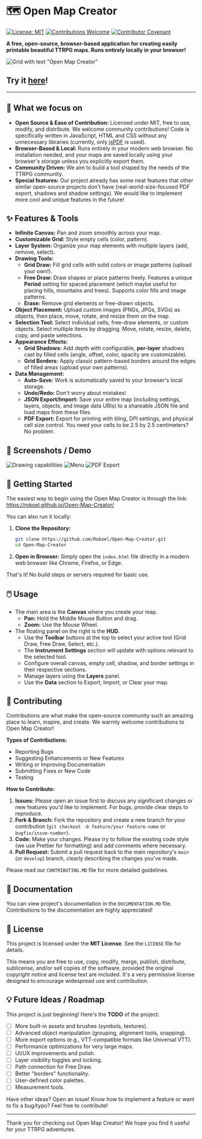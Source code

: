 # 🗺️ Open Map Creator

[![License: MIT](https://img.shields.io/badge/License-MIT-yellow.svg)](https://opensource.org/licenses/MIT) [![Contributions Welcome](https://img.shields.io/badge/Contributions-Welcome-brightgreen.svg?style=flat)](CONTRIBUTING.md) [![Contributor Covenant](https://img.shields.io/badge/Contributor%20Covenant-2.1-4baaaa.svg)](code_of_conduct.md)

**A free, open-source, browser-based application for creating easily printable beautiful TTRPG maps. Runs entirely locally in your browser!**

![Grid with text "Open Map Creator"](./OMC.png)

## Try it [here](https://rokoel.github.io/Open-Map-Creator/)!

---

## 🔎 What we focus on

*   **Open Source & Ease of Contribution:** Licensed under MIT, free to use, modify, and distribute. We welcome community contributions! Code is specifically written in JavaScript, HTML and CSS without any unnecessary libraries (currently, only [jsPDF](https://github.com/parallax/jsPDF) is used).
*   **Browser-Based & Local:** Runs entirely in your modern web browser. No installation needed, and your maps are saved locally using your browser's storage unless you explicitly export them.
*   **Community Driven:** We aim to build a tool shaped by the needs of the TTRPG community.
*   **Special features:** Our project already has some neat features that other similar open-source projects don't have (real-world-size-focused PDF export, shadows and shadow settings). We would like to implement more cool and unique features in the future! 

## ✨ Features & Tools

*   **Infinite Canvas:** Pan and zoom smoothly across your map.
*   **Customizable Grid:** Style empty cells (color, pattern).
*   **Layer System:** Organize your map elements with multiple layers (add, remove, select).
*   **Drawing Tools:**
    *   **Grid Draw:** Fill grid cells with solid colors or image patterns (upload your own!).
    *   **Free Draw:** Draw shapes or place patterns freely. Features a unique **Period** setting for spaced placement (which maybe useful for placing hills, mountains and trees). Supports color fills and image patterns.
    *   **Erase:** Remove grid elements or free-drawn objects.
*   **Object Placement:** Upload custom images (PNGs, JPGs, SVGs) as objects, then place, move, rotate, and resize them on the map.
*   **Selection Tool:** Select individual cells, free-draw elements, or custom objects. Select multiple items by dragging. Move, rotate, resize, delete, copy, and paste selections.
*   **Appearance Effects:**
    *   **Grid Shadows:** Add depth with configurable, **per-layer** shadows cast by filled cells (angle, offset, color, opacity are customizable).
    *   **Grid Borders:** Apply classic pattern-based borders around the edges of filled areas (upload your own patterns).
*   **Data Management:**
    *   **Auto-Save:** Work is automatically saved to your browser's local storage.
    *   **Undo/Redo:** Don't worry about mistakes!
    *   **JSON Export/Import:** Save your entire map (including settings, layers, objects, and image data URIs) to a shareable JSON file and load maps from these files.
    *   **PDF Export:** Export for printing with tiling, DPI settings, and physical cell size control. You need your cells to be 2.5 by 2.5 centimeters? No problem.

## 📸 Screenshots / Demo

![Drawing capabilities](./drawing.gif)
![Menu](./Menu.png) ![PDF Export](./PDF%20Export.png)


## 🚀 Getting Started

The easiest way to begin using the Open Map Creator is through the link:
https://rokoel.github.io/Open-Map-Creator/

You can also run it locally:

1.  **Clone the Repository:**
    ```bash
    git clone https://github.com/Rokoel/Open-Map-Creator.git
    cd Open-Map-Creator
    ```
2.  **Open in Browser:**
    Simply open the `index.html` file directly in a modern web browser like Chrome, Firefox, or Edge.

That's it! No build steps or servers required for basic use.

## 🖱️ Usage

*   The main area is the **Canvas** where you create your map.
    *   **Pan:** Hold the Middle Mouse Button and drag.
    *   **Zoom:** Use the Mouse Wheel.
*   The floating panel on the right is the **HUD**.
    *   Use the **Toolbar** buttons at the top to select your active tool (Grid Draw, Free Draw, Select, etc.).
    *   The **Instrument Settings** section will update with options relevant to the selected tool.
    *   Configure overall canvas, empty cell, shadow, and border settings in their respective sections.
    *   Manage layers using the **Layers** panel.
    *   Use the **Data** section to Export, Import, or Clear your map.

## 🤝 Contributing

Contributions are what make the open-source community such an amazing place to learn, inspire, and create. We warmly welcome contributions to Open Map Creator!

**Types of Contributions:**

*   Reporting Bugs
*   Suggesting Enhancements or New Features
*   Writing or Improving Documentation
*   Submitting Fixes or New Code
*   Testing

**How to Contribute:**

1.  **Issues:** Please open an issue first to discuss any significant changes or new features you'd like to implement. For bugs, provide clear steps to reproduce.
2.  **Fork & Branch:** Fork the repository and create a new branch for your contribution (`git checkout -b feature/your-feature-name` or `bugfix/issue-number`).
3.  **Code:** Make your changes. Please try to follow the existing code style (we use Prettier for formatting) and add comments where necessary.
4.  **Pull Request:** Submit a pull request back to the main repository's `main` (or `develop`) branch, clearly describing the changes you've made.

Please read our `CONTRIBUTING.MD` file for more detailed guidelines.

## 📑 Documentation

You can view project's documentation in the `DOCUMENTATION.MD` file. Contributions to the documentation are highly appreciated!

## 📜 License

This project is licensed under the **MIT License**. See the `LICENSE` file for details.

This means you are free to use, copy, modify, merge, publish, distribute, sublicense, and/or sell copies of the software, provided the original copyright notice and license text are included. It's a very permissive license designed to encourage widespread use and contribution.

## 💡 Future Ideas / Roadmap

This project is just beginning! Here's the **TODO** of the project:

*   [ ] More built-in assets and brushes (symbols, textures).
*   [ ] Advanced object manipulation (grouping, alignment tools, snapping).
*   [ ] More export options (e.g., VTT-compatible formats like Universal VTT).
*   [ ] Performance optimizations for very large maps.
*   [ ] UI/UX improvements and polish.
*   [ ] Layer visibility toggles and locking.
*   [ ] Path connection for Free Draw.
*   [ ] Better "borders" functionality.
*   [ ] User-defined color palettes.
*   [ ] Measurement tools.

Have other ideas? Open an issue! Know how to implement a feature or want to fix a bug/typo? Feel free to contribute!

---

Thank you for checking out Open Map Creator! We hope you find it useful for your TTRPG adventures.
